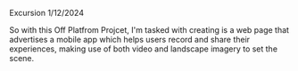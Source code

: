 Excursion 1/12/2024

So with this Off Platfrom Projcet, I'm tasked with creating is a web page that advertises a mobile app which helps users record and share their experiences, making use of both video and landscape imagery to set the scene. 
